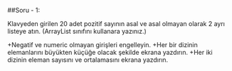 ##Soru - 1: 

Klavyeden girilen 20 adet pozitif sayının asal ve asal olmayan olarak 2 ayrı listeye atın. (ArrayList sınıfını kullanara yazınız.)

+Negatif ve numeric olmayan girişleri engelleyin.
+Her bir dizinin elemanlarını büyükten küçüğe olacak şekilde ekrana yazdırın.
+Her iki dizinin eleman sayısını ve ortalamasını ekrana yazdırın.